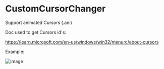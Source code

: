 # CustomCursorChanger
 Support animated Cursors (.ani)

Doc used to get Cursors id's:

https://learn.microsoft.com/en-us/windows/win32/menurc/about-cursors

Example:

![image](https://github.com/SwagAPI/CustomCursorChanger/assets/108799236/1835f498-3d41-4e7c-a445-65f601c7835f)

